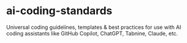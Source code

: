 # ai-coding-standards
Universal coding guidelines, templates &amp; best practices for use with AI coding assistants like GitHub Copilot, ChatGPT, Tabnine, Claude, etc.
